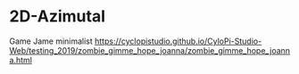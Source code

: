 # 2D-Azimutal
Game Jame minimalist
https://cyclopistudio.github.io/CyloPi-Studio-Web/testing_2019/zombie_gimme_hope_joanna/zombie_gimme_hope_joanna.html
